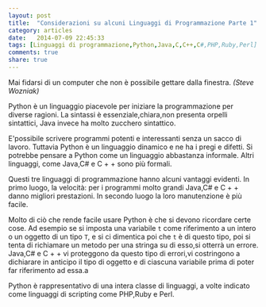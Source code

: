 ```yaml
---
layout: post
title:  "Considerazioni su alcuni Linguaggi di Programmazione Parte 1"
category: articles
date:   2014-07-09 22:45:33
tags: [Linguaggi di programmazione,Python,Java,C,C++,C#,PHP,Ruby,Perl]
comments: true
share: true
---
```


Mai fidarsi di un computer che non è possibile gettare dalla finestra. 
*(Steve Wozniak)*

Python è un linguaggio piacevole per iniziare la programmazione per diverse ragioni.
La sintassi è essenziale,chiara,non presenta orpelli sintattici, Java invece ha molto zucchero sintattico. 

E'possibile scrivere programmi potenti e interessanti senza un sacco di lavoro. Tuttavia Python è un linguaggio dinamico e ne ha i pregi e difetti. Si potrebbe pensare a Python come un linguaggio abbastanza informale. Altri linguaggi, come Java,C# e C + + sono più formali.

Questi tre linguaggi di programmazione  hanno alcuni vantaggi evidenti. In primo luogo, la velocità: per i programmi molto grandi Java,C# e C + + danno migliori prestazioni. In secondo luogo la loro manutenzione è più facile.

Molto di ciò che rende facile usare Python è che si devono ricordare certe cose. Ad esempio se si imposta una variabile `t` come riferimento a un intero o un oggetto di un tipo `T`, e si ci dimentica poi che `t` è di questo tipo, poi si tenta di richiamare un metodo per una stringa su di esso,si otterrà un errore. Java,C# e C + + vi proteggono da questo tipo di errori,vi costringono a dichiarare in anticipo il tipo di oggetto e di ciascuna variabile prima di poter far riferimento ad essa.a

Python è rappresentativo di una intera classe di linguaggi, a volte indicato come linguaggi di scripting come PHP,Ruby e Perl. 

